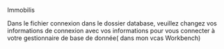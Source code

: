 Immobilis

Dans le fichier connexion dans le dossier database, veuillez changez vos informations de connexion avec vos informations pour vous connecter à votre gestionnaire de base de donnée( dans mon vcas Workbench)
